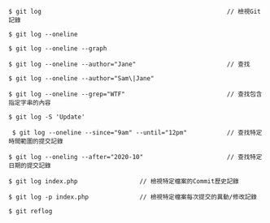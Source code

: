```
$ git log													// 檢視Git記錄
```

```
$ git log --oneline
```

```
$ git log --oneline --graph
```

```
$ git log --oneline --author="Jane"							// 查找
```

```
$ git log --oneline --author="Sam\|Jane"
```

```
$ git log --oneline --grep="WTF"							// 查找包含指定字串的內容
```

```
$ git log -S 'Update'
```

```
 $ git log --oneline --since="9am" --until="12pm"			// 查找特定時間範圍的提交記錄
```

```
$ git log --oneling --after="2020-10"						// 查找特定日期的提交記錄
```

```
$ git log index.php					// 檢視特定檔案的Commit歷史記錄
```

```
$ git log -p index.php				// 檢視特定檔案每次提交的異動/修改記錄
```

```
$ git reflog
```